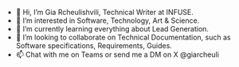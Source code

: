 - 👋 Hi, I’m Gia Rcheulishvili, Technical Writer at INFUSE.
- 👀 I’m interested in Software, Technology, Art & Science.
- 🌱 I’m currently learning everything about Lead Generation.
- 💞️ I’m looking to collaborate on Technical Documentation, such as Software specifications, Requirements, Guides.
- 📫 Chat with me on Teams or send me a DM on X @giarcheuli

<!---
g-rcheulishvili-infuse/g-rcheulishvili-infuse is a ✨ special ✨ repository because its `README.md` (this file) appears on your GitHub profile.
You can click the Preview link to take a look at your changes.
--->
